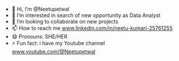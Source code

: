 - 👋 Hi, I’m @Neetupetwal
- 👀 I’m interested in search of new opportunity as Data Analyst
- 💞️ I’m looking to collaborate on new projects
- 📫 How to reach me www.linkedin.com/in/neetu-kumari-25761255
- 😄 Pronouns: SHE/HER
- ⚡ Fun fact: i have my Youtube channel www.youtube.com/@Neetupetwal

<!---
Neetupetwal/Neetupetwal is a ✨ special ✨ repository because its `README.md` (this file) appears on your GitHub profile.
You can click the Preview link to take a look at your changes.
--->
